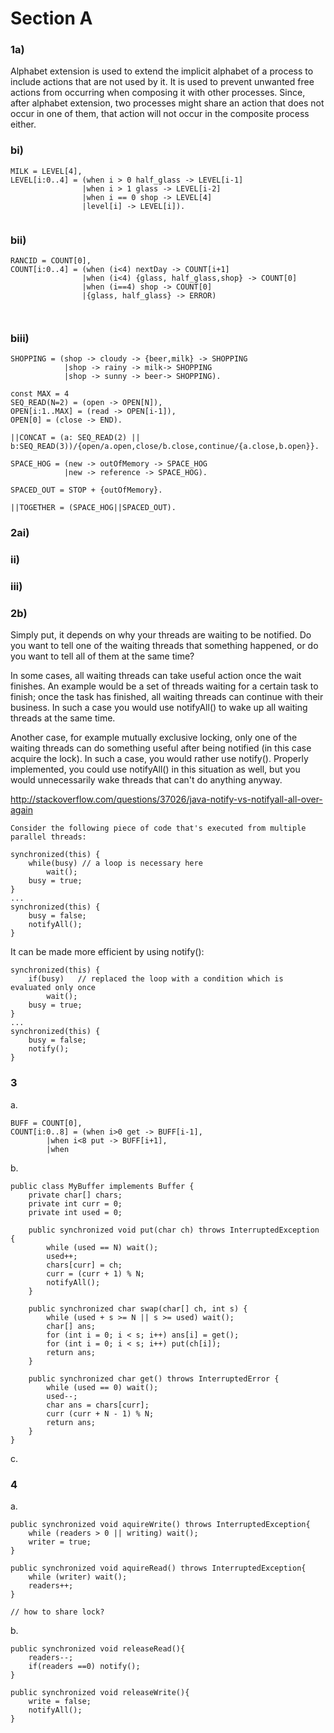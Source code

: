 # Section A
### 1a)

Alphabet extension is used to extend the implicit alphabet of a process to include actions that are not used by it. It is used to prevent unwanted free actions from occurring when composing it with other processes. Since, after alphabet extension, two processes might share an action that does not occur in one of them, that action will not occur in the composite process either.

### bi)

```
MILK = LEVEL[4],
LEVEL[i:0..4] = (when i > 0 half_glass -> LEVEL[i-1]
				|when i > 1 glass -> LEVEL[i-2]
				|when i == 0 shop -> LEVEL[4]
				|level[i] -> LEVEL[i]).
				
```

### bii)

```
RANCID = COUNT[0],
COUNT[i:0..4] = (when (i<4) nextDay -> COUNT[i+1]
				|when (i<4) {glass, half_glass,shop} -> COUNT[0]
				|when (i==4) shop -> COUNT[0]
				|{glass, half_glass} -> ERROR)
				
				
```

### biii)

```
SHOPPING = (shop -> cloudy -> {beer,milk} -> SHOPPING
			|shop -> rainy -> milk-> SHOPPING
			|shop -> sunny -> beer-> SHOPPING).
```
```
const MAX = 4
SEQ_READ(N=2) = (open -> OPEN[N]),
OPEN[i:1..MAX] = (read -> OPEN[i-1]),
OPEN[0] = (close -> END).

||CONCAT = (a: SEQ_READ(2) || b:SEQ_READ(3))/{open/a.open,close/b.close,continue/{a.close,b.open}}.
```
```
SPACE_HOG = (new -> outOfMemory -> SPACE_HOG 
			|new -> reference -> SPACE_HOG).

SPACED_OUT = STOP + {outOfMemory}.

||TOGETHER = (SPACE_HOG||SPACED_OUT).
```
### 2ai)

### ii)

### iii)

### 2b)

Simply put, it depends on why your threads are waiting to be notified. Do you want to tell one of the waiting threads that something happened, or do you want to tell all of them at the same time?

In some cases, all waiting threads can take useful action once the wait finishes. An example would be a set of threads waiting for a certain task to finish; once the task has finished, all waiting threads can continue with their business. In such a case you would use notifyAll() to wake up all waiting threads at the same time.

Another case, for example mutually exclusive locking, only one of the waiting threads can do something useful after being notified (in this case acquire the lock). In such a case, you would rather use notify(). Properly implemented, you could use notifyAll() in this situation as well, but you would unnecessarily wake threads that can't do anything anyway.

http://stackoverflow.com/questions/37026/java-notify-vs-notifyall-all-over-again

```
Consider the following piece of code that's executed from multiple parallel threads:

synchronized(this) {
    while(busy) // a loop is necessary here
        wait();
    busy = true;
}
...
synchronized(this) {
    busy = false;
    notifyAll();
}

```

It can be made more efficient by using notify():
```
synchronized(this) {
    if(busy)   // replaced the loop with a condition which is evaluated only once
        wait();
    busy = true;
}
...
synchronized(this) {
    busy = false;
    notify();
}
```

### 3

a.

```
BUFF = COUNT[0],
COUNT[i:0..8] = (when i>0 get -> BUFF[i-1],
		|when i<8 put -> BUFF[i+1],
		|when 
```

b.

```
public class MyBuffer implements Buffer {
	private char[] chars;
	private int curr = 0;
	private int used = 0;

	public synchronized void put(char ch) throws InterruptedException {
		while (used == N) wait();
		used++;
		chars[curr] = ch;
		curr = (curr + 1) % N;
		notifyAll();
	}

	public synchronized char swap(char[] ch, int s) {
		while (used + s >= N || s >= used) wait();
		char[] ans;
		for (int i = 0; i < s; i++) ans[i] = get();
		for (int i = 0; i < s; i++) put(ch[i]);
		return ans;
	}

	public synchronized char get() throws InterruptedError {
		while (used == 0) wait();
		used--;
		char ans = chars[curr];
		curr (curr + N - 1) % N;
		return ans;
	}
}
```

c.



### 4

a.

```
public synchronized void aquireWrite() throws InterruptedException{
	while (readers > 0 || writing) wait();
	writer = true;
}

public synchronized void aquireRead() throws InterruptedException{
	while (writer) wait();
	readers++;
}

// how to share lock?
```

b.

```
public synchronized void releaseRead(){
	readers--;
	if(readers ==0) notify();
}

public synchronized void releaseWrite(){
	write = false;
	notifyAll();
}
```



